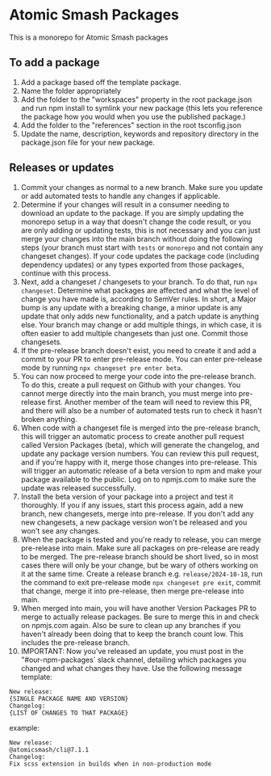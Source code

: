 # Atomic Smash Packages

This is a monorepo for Atomic Smash packages

## To add a package

1. Add a package based off the template package.
2. Name the folder appropriately
3. Add the folder to the "workspaces" property in the root package.json and run npm install to symlink your new package (this lets you reference the package how you would when you use the published package.)
4. Add the folder to the "references" section in the root tsconfig.json
5. Update the name, description, keywords and repository directory in the package.json file for your new package.

## Releases or updates

1. Commit your changes as normal to a new branch. Make sure you update or add automated tests to handle any changes if applicable.
2. Determine if your changes will result in a consumer needing to download an update to the package. If you are simply updating the monorepo setup in a way that doesn't change the code result, or you are only adding or updating tests, this is not necessary and you can just merge your changes into the main branch without doing the following steps (your branch must start with `tests` or `monorepo` and not contain any changeset changes). If your code updates the package code (including dependency updates) or any types exported from those packages, continue with this process.
3. Next, add a changeset / changesets to your branch. To do that, run `npx changeset`. Determine what packages are affected and what the level of change you have made is, according to SemVer rules. In short, a Major bump is any update with a breaking change, a minor update is any update that only adds new functionality, and a patch update is anything else. Your branch may change or add multiple things, in which case, it is often easier to add multiple changesets than just one. Commit those changesets.
4. If the pre-release branch doesn't exist, you need to create it and add a commit to your PR to enter pre-release mode. You can enter pre-release mode by running `npx changeset pre enter beta`.
5. You can now proceed to merge your code into the pre-release branch. To do this, create a pull request on Github with your changes. You cannot merge directly into the main branch, you must merge into pre-release first. Another member of the team will need to review this PR, and there will also be a number of automated tests run to check it hasn't broken anything.
6. When code with a changeset file is merged into the pre-release branch, this will trigger an automatic process to create another pull request called Version Packages (beta), which will generate the changelog, and update any package version numbers. You can review this pull request, and if you're happy with it, merge those changes into pre-release. This will trigger an automatic release of a beta version to npm and make your package available to the public. Log on to npmjs.com to make sure the update was released successfully.
7. Install the beta version of your package into a project and test it thoroughly. If you if any issues, start this process again, add a new branch, new changesets, merge into pre-release. If you don't add any new changesets, a new package version won't be released and you won't see any changes.
8. When the package is tested and you're ready to release, you can merge pre-release into main. Make sure all packages on pre-release are ready to be merged. The pre-release branch should be short lived, so in most cases there will only be your change, but be wary of others working on it at the same time. Create a release branch e.g. `release/2024-10-18`, run the command to exit pre-release mode `npx changeset pre exit`, commit that change, merge it into pre-release, then merge pre-release into main.
9. When merged into main, you will have another Version Packages PR to merge to actually release packages. Be sure to merge this in and check on npmjs.com again. Also be sure to clean up any branches if you haven't already been doing that to keep the branch count low. This includes the pre-release branch.
10. IMPORTANT: Now you've released an update, you must post in the "#our-npm-packages` slack channel, detailing which packages you changed and what changes they have. Use the following message template:

```
New release:
{SINGLE PACKAGE NAME AND VERSION}
Changelog:
{LIST OF CHANGES TO THAT PACKAGE}
```

example:

```
New release:
@atomicsmash/cli@7.1.1
Changelog:
Fix scss extension in builds when in non-production mode
```
